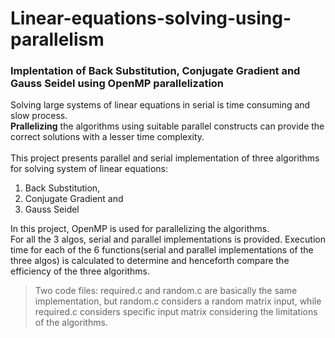 # Linear-equations-solving-using-parallelism
### Implentation of Back Substitution, Conjugate Gradient and Gauss Seidel using OpenMP parallelization

Solving large systems of linear equations in serial is time consuming and slow process.<br />
**Prallelizing** the algorithms using suitable parallel constructs can provide the correct solutions with a lesser time complexity. <br />
<br/>
This project presents parallel and serial implementation of three algorithms for solving system of linear equations: <br />
1. Back Substitution, 
1. Conjugate Gradient and
1. Gauss Seidel 
    
In this project, OpenMP is used for parallelizing the algorithms.<br />
For all the 3 algos, serial and parallel implementations is provided. Execution time for each of the 6 functions(serial and parallel implementations of the three algos) is calculated to determine and henceforth compare the efficiency of the three algorithms.<br />
> Two code files: required.c and random.c are basically the same implementation, but random.c considers a random matrix input, while required.c considers specific input matrix considering the limitations of the algorithms.


